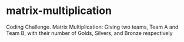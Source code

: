 # matrix-multiplication
Coding Challenge. Matrix Multiplication: Giving two teams, Team A and Team B, with their number of Golds, Silvers, and Bronze respectively
